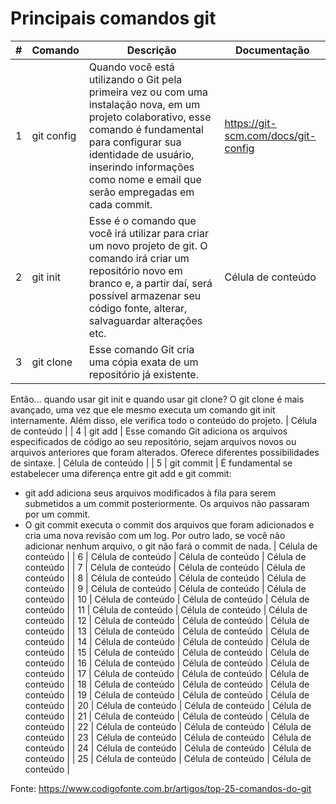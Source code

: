 # Principais comandos git

| # | Comando |  Descrição  |  Documentação  |
| ------------------- | ------------------- | ------------------- | ------------------- |
| 1 |  git config |  Quando você está utilizando o Git pela primeira vez ou com uma instalação nova, em um projeto colaborativo, esse comando é fundamental para configurar sua identidade de usuário, inserindo informações como nome e email que serão empregadas em cada commit. |  https://git-scm.com/docs/git-config |
| 2 |  git init |  Esse é o comando que você irá utilizar para criar um novo projeto de git. O comando irá criar um repositório novo em branco e, a partir daí, será possível armazenar seu código fonte, alterar, salvaguardar alterações etc. |  Célula de conteúdo |
| 3 |  git clone |  Esse comando Git cria uma cópia exata de um repositório já existente.

Então… quando usar git init e quando usar git clone? O git clone é mais avançado, uma vez que ele mesmo executa um comando git init internamente. Além disso, ele verifica todo o conteúdo do projeto. |  Célula de conteúdo |
| 4 |  git add |  Esse comando Git adiciona os arquivos especificados de código ao seu repositório, sejam arquivos novos ou arquivos anteriores que foram alterados. Oferece diferentes possibilidades de sintaxe. |  Célula de conteúdo |
| 5 |  git commit |  É fundamental se estabelecer uma diferença entre git add e git commit:

- git add adiciona seus arquivos modificados à fila para serem submetidos a um commit posteriormente. Os arquivos não passaram por um commit.
- O git commit executa o commit dos arquivos que foram adicionados e cria uma nova revisão com um log. Por outro lado, se você não adicionar nenhum arquivo, o git não fará o commit de nada. |  Célula de conteúdo |
| 6 |  Célula de conteúdo |  Célula de conteúdo |  Célula de conteúdo |
| 7 |  Célula de conteúdo |  Célula de conteúdo |  Célula de conteúdo |
| 8 |  Célula de conteúdo |  Célula de conteúdo |  Célula de conteúdo |
| 9 |  Célula de conteúdo |  Célula de conteúdo |  Célula de conteúdo |
| 10 |  Célula de conteúdo |  Célula de conteúdo |  Célula de conteúdo |
| 11 |  Célula de conteúdo |  Célula de conteúdo |  Célula de conteúdo |
| 12 |  Célula de conteúdo |  Célula de conteúdo |  Célula de conteúdo |
| 13 |  Célula de conteúdo |  Célula de conteúdo |  Célula de conteúdo |
| 14 |  Célula de conteúdo |  Célula de conteúdo |  Célula de conteúdo |
| 15 |  Célula de conteúdo |  Célula de conteúdo |  Célula de conteúdo |
| 16 |  Célula de conteúdo |  Célula de conteúdo |  Célula de conteúdo |
| 17 |  Célula de conteúdo |  Célula de conteúdo |  Célula de conteúdo |
| 18 |  Célula de conteúdo |  Célula de conteúdo |  Célula de conteúdo |
| 19 |  Célula de conteúdo |  Célula de conteúdo |  Célula de conteúdo |
| 20 |  Célula de conteúdo |  Célula de conteúdo |  Célula de conteúdo |
| 21 |  Célula de conteúdo |  Célula de conteúdo |  Célula de conteúdo |
| 22 |  Célula de conteúdo |  Célula de conteúdo |  Célula de conteúdo |
| 23 |  Célula de conteúdo |  Célula de conteúdo |  Célula de conteúdo |
| 24 |  Célula de conteúdo |  Célula de conteúdo |  Célula de conteúdo |
| 25 |  Célula de conteúdo |  Célula de conteúdo |  Célula de conteúdo |



Fonte: https://www.codigofonte.com.br/artigos/top-25-comandos-do-git
